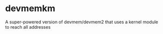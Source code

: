 # devmemkm
A super-powered version of devmem/devmem2 that uses a kernel module to reach all addresses
